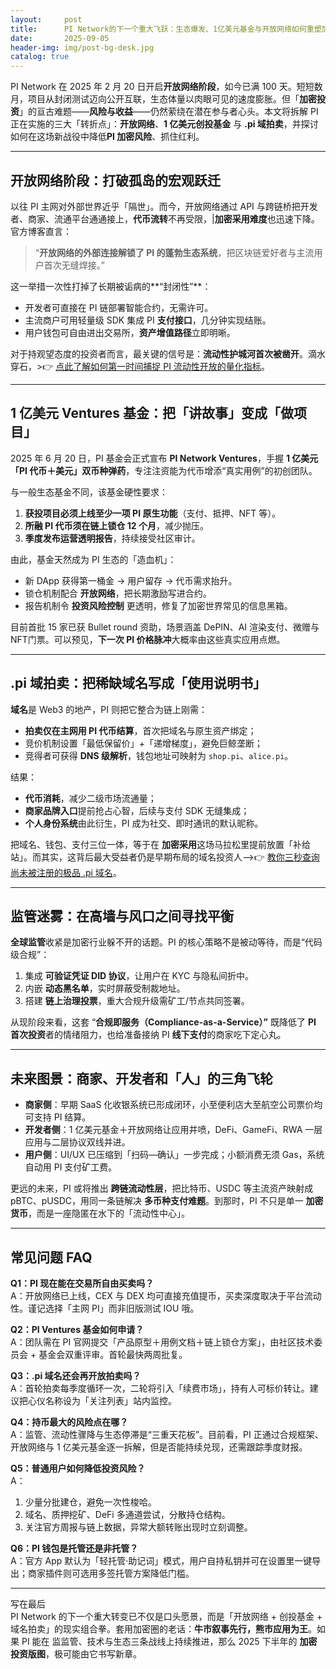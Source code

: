 ```yaml
---
layout:     post
title:      PI Network的下一个重大飞跃：生态爆发、1亿美元基金与开放网络如何重塑加密版图
date:       2025-09-05
header-img: img/post-bg-desk.jpg
catalog: true
---
```


PI Network 在 2025 年 2 月 20 日开启**开放网络阶段**，如今已满 100 天。短短数月，项目从封闭测试迈向公开互联，生态体量以肉眼可见的速度膨胀。但「**加密投资**」的亘古难题——**风险与收益**——仍然萦绕在潜在参与者心头。本文将拆解 PI 正在实施的三大「转折点」：**开放网络**、**1 亿美元创投基金** 与 **.pi 域拍卖**，并探讨如何在这场新战役中降低**PI 加密风险**、抓住红利。

---

## 开放网络阶段：打破孤岛的宏观跃迁

以往 PI 主网对外部世界近乎「隔世」。而今，开放网络通过 API 与跨链桥把开发者、商家、流通平台通通接上，**代币流转**不再受限，|**加密采用难度**也迅速下降。  
官方博客直言：

> “**开放网络的外部连接解锁了 PI 的蓬勃生态系统**，把区块链爱好者与主流用户首次无缝焊接。”

这一举措一次性打掉了长期被诟病的**“封闭性”**：  
- 开发者可直接在 PI 链部署智能合约，无需许可。  
- 主流商户可用轻量级 SDK 集成 PI **支付接口**，几分钟实现结账。  
- 用户钱包可自由进出交易所，**资产增值路径**立即明晰。

对于持观望态度的投资者而言，最关键的信号是：**流动性护城河首次被凿开**。滴水穿石，>👉 [点此了解如何第一时间捕捉 PI 流动性开放的量化指标](https://okxdog.com/)。

---

## 1 亿美元 Ventures 基金：把「讲故事」变成「做项目」

2025 年 6 月 20 日，PI 基金会正式宣布 **PI Network Ventures**，手握 **1 亿美元「PI 代币＋美元」双币种弹药**，专注注资能为代币增添“真实用例”的初创团队。

与一般生态基金不同，该基金硬性要求：  
1. **获投项目必须上线至少一项 PI 原生功能**（支付、抵押、NFT 等）。  
2. **所融 PI 代币须在链上锁仓 12 个月**，减少抛压。  
3. **季度发布运营透明报告**，持续接受社区审计。

由此，基金天然成为 PI 生态的「造血机」：  
- 新 DApp 获得第一桶金 → 用户留存 → 代币需求抬升。  
- 锁仓机制配合 **开放网络**，把长期激励写进合约。  
- 报告机制令 **投资风险控制** 更透明，修复了加密世界常见的信息黑箱。

目前首批 15 家已获 Bullet round 资助，场景涵盖 DePIN、AI 渲染支付、微赠与NFT门票。可以预见，**下一次 PI 价格脉冲**大概率由这些真实应用点燃。

---

## .pi 域拍卖：把稀缺域名写成「使用说明书」

**域名**是 Web3 的地产，PI 则把它整合为链上刚需：  
- **拍卖仅在主网用 PI 代币结算**，首次把域名与原生资产绑定；  
- 竞价机制设置「最低保留价」+「递增梯度」，避免巨鲸垄断；  
- 竞得者可获得 **DNS 级解析**，钱包地址可映射为 `shop.pi`、`alice.pi`。

结果：  
- **代币消耗**，减少二级市场流通量；  
- **商家品牌入口**提前抢占心智，后续与支付 SDK 无缝集成；  
- **个人身份系统**由此衍生，PI 成为社交、即时通讯的默认昵称。

把域名、钱包、支付三位一体，等于在 **加密采用**这场马拉松里提前放置「补给站」。而其实，这背后最大受益者仍是早期布局的域名投资人——>👉 [教你三秒查询尚未被注册的极品 .pi 域名](https://okxdog.com/)。

---

## 监管迷雾：在高墙与风口之间寻找平衡

**全球监管**收紧是加密行业躲不开的话题。PI 的核心策略不是被动等待，而是“代码级合规”：

1. 集成 **可验证凭证 DID 协议**，让用户在 KYC 与隐私间折中。  
2. 内嵌 **动态黑名单**，实时屏蔽受制裁地址。  
3. 搭建 **链上治理投票**，重大合规升级需矿工/节点共同签署。

从现阶段来看，这套 “**合规即服务（Compliance-as-a-Service）”** 既降低了 **PI 首次投资**者的情绪阻力，也给准备接纳 PI **线下支付**的商家吃下定心丸。

---

## 未来图景：商家、开发者和「人」的三角飞轮

- **商家侧**：早期 SaaS 化收银系统已形成闭环，小至便利店大至航空公司票价均可支持 PI 结算。  
- **开发者侧**：1 亿美元基金＋开放网络让应用井喷，DeFi、GameFi、RWA 一层应用与二层协议双线并进。  
- **用户侧**：UI/UX 已压缩到「扫码—确认」一步完成；小额消费无须 Gas，系统自动用 PI 支付矿工费。

更远的未来，PI 或将推出 **跨链流动性层**，把比特币、USDC 等主流资产映射成 pBTC、pUSDC，用同一条链解决 **多币种支付难题**。到那时，PI 不只是单一 **加密货币**，而是一座隐匿在水下的「流动性中心」。

---

## 常见问题 FAQ

**Q1：PI 现在能在交易所自由买卖吗？**  
A：开放网络已上线，CEX 与 DEX 均可直接充值提币，买卖深度取决于平台流动性。谨记选择「主网 PI」而非旧版测试 IOU 哦。

**Q2：PI Ventures 基金如何申请？**  
A：团队需在 PI 官网提交「产品原型＋用例文档＋链上锁仓方案」，由社区技术委员会 + 基金会双重评审。首轮最快两周批复。

**Q3：.pi 域名还会再开放拍卖吗？**  
A：首轮拍卖每季度循环一次，二轮将引入「续费市场」，持有人可标价转让。建议把心仪名称设为「关注列表」站内监控。

**Q4：持币最大的风险点在哪？**  
A：监管、流动性骤降与生态停滞是“三重天花板”。目前看，PI 正通过合规框架、开放网络与 1 亿美元基金逐一拆解，但是否能持续兑现，还需跟踪季度财报。

**Q5：普通用户如何降低投资风险？**  
A：  
1. 少量分批建仓，避免一次性梭哈。  
2. 域名、质押挖矿、DeFi 多通道尝试，分散持仓结构。  
3. 关注官方周报与链上数据，异常大额转账出现时立刻调整。

**Q6：PI 钱包是托管还是非托管？**  
A：官方 App 默认为「轻托管·助记词」模式，用户自持私钥并可在设置里一键导出；商家插件则可选用多签托管方案降低门槛。

---

写在最后  
PI Network 的下一个重大转变已不仅是口头愿景，而是「开放网络 + 创投基金 + 域名拍卖」的现实组合拳。套用加密圈的老话：**牛市叙事先行，熊市应用为王**。如果 PI 能在 监监管、技术与生态三条战线上持续推进，那么 2025 下半年的 **加密投资版图**，极可能由它书写新章。